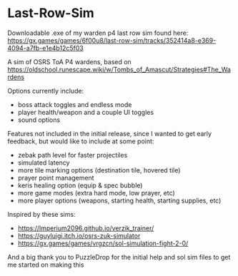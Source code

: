 # Last-Row-Sim
Downloadable .exe of my warden p4 last row sim found here:
https://gx.games/games/6f00u8/last-row-sim/tracks/352414a8-e369-4094-a7fb-e1e4b12c5f03

A sim of OSRS ToA P4 wardens, based on https://oldschool.runescape.wiki/w/Tombs_of_Amascut/Strategies#The_Wardens

Options currently include:
  - boss attack toggles and endless mode
  - player health/weapon and a couple UI toggles
  - sound options

Features not included in the initial release, since I wanted to get early feedback, but would like to include at some point:
  - zebak path level for faster projectiles
  - simulated latency
  - more tile marking options (destination tile, hovered tile)
  - prayer point management
  - keris healing option (equip & spec bubble)
  - more game modes (extra hard mode, low prayer, etc)
  - more player options (weapons, starting health, starting supplies, etc)
  
Inspired by these sims:

  - https://lmperium2096.github.io/verzik_trainer/
  - https://guyluigi.itch.io/osrs-zuk-simulator
  - https://gx.games/games/vrgzcn/sol-simulation-fight-2-0/

And a big thank you to PuzzleDrop for the initial help and sol sim files to get me started on making this
